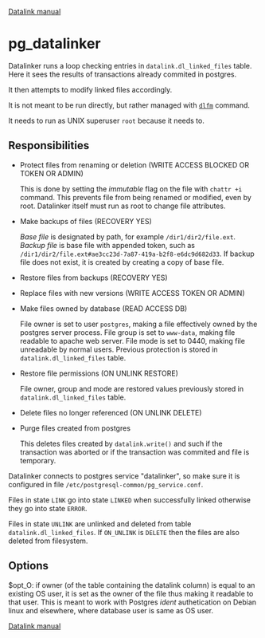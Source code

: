 [Datalink manual](README.md)

pg_datalinker
=============

Datalinker runs a loop checking entries in `datalink.dl_linked_files` table.
Here it sees the results of transactions already commited in postgres.

It then attempts to modify linked files accordingly.

It is not meant to be run directly, but rather managed with [`dlfm`](dlfm.md) command.

It needs to run as UNIX superuser `root` because it needs to.

Responsibilities
----------------
* Protect files from renaming or deletion (WRITE ACCESS BLOCKED OR TOKEN OR ADMIN)
  
  This is done by setting the *immutable* flag on the file with `chattr +i` command.
  This prevents file from being renamed or modified, even by root.
  Datalinker itself must run as root to change file attributes.
  
* Make backups of files (RECOVERY YES)

  *Base file* is designated by path, for example `/dir1/dir2/file.ext`.
  *Backup file* is base file with appended token, such as `/dir1/dir2/file.ext#ae3cc23d-7a87-419a-b2f8-e6dc9d682d33`.
  If backup file does not exist, it is created by creating a copy of base file.

* Restore files from backups (RECOVERY YES)

* Replace files with new versions (WRITE ACCESS TOKEN OR ADMIN)

* Make files owned by database (READ ACCESS DB)

  File owner is set to user `postgres`, making a file effectively owned by the postgres server process.
  File group is set to `www-data`, making file readable to apache web server.
  File mode is set to 0440, making file unreadable by normal users.
  Previous protection is stored in `datalink.dl_linked_files` table.

* Restore file permissions (ON UNLINK RESTORE)

  File owner, group and mode are restored values previously stored in `datalink.dl_linked_files` table.

* Delete files no longer referenced (ON UNLINK DELETE)

* Purge files created from postgres

  This deletes files created by `datalink.write()` and such if the transaction was aborted or
  if the transaction was commited and file is temporary.

Datalinker connects to postgres service "datalinker", so make sure it is configured
in file `/etc/postgresql-common/pg_service.conf`.

Files in state `LINK` go into state `LINKED` when successfully linked otherwise they go into state `ERROR`.

Files in state `UNLINK` are unlinked and deleted from table `datalink.dl_linked_files`.
If `ON_UNLINK` is `DELETE` then the files are also deleted from filesystem.

Options
-------
$opt_O: if owner (of the table containing the datalink column) 
is equal to an existing OS user, it is set as the owner of the file thus making it readable to 
that user. This is meant to work with Postgres *ident* authetication on Debian 
linux and elsewhere, where database user is same as OS user.

[Datalink manual](README.md)


